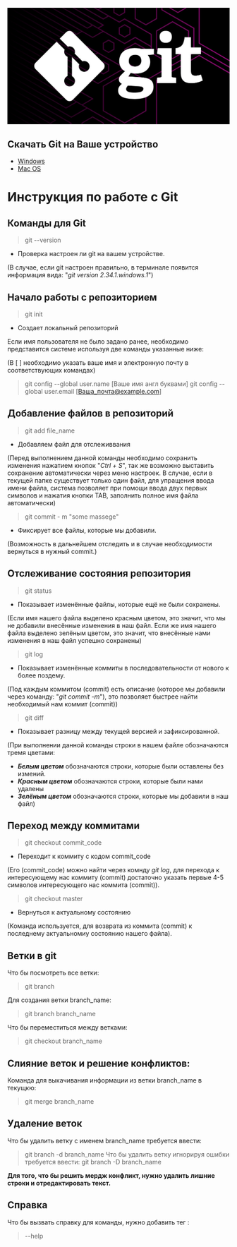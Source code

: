 ![error](git-support-algorithm-development-4.jpg)

## Скачать Git на Ваше устройство 

* [Windows](https://git-scm.com/download/win)
* [Mac OS](https://git-scm.com/download/mac)

 # Инструкция по работе с Git

## Команды для Git

>git --version

* Проверка настроен ли git на вашем устройстве.

(В случае, если git настроен правильно, в терминале появится информация вида: "*git version 2.34.1.windows.1*")

## Начало работы с репозиторием

 > git init 

 * Создает локальный репозиторий

 Если имя пользователя не было задано ранее, необходимо представится системе используя две команды указанные ниже:

 (В [ ] необходимо указать ваше имя и электронную почту в соответствующих командах)

>git config --global user.name [Ваше имя англ буквами]
>git config --global user.email [Ваша_почта@example.com]

## Добавление файлов в репозиторий

>git add file_name

* Добавляем файл для отслеживвания 

(Перед выполнением данной команды необходимо сохранить изменения нажатием кнопок "*Ctrl + S*", так же возможно выставить сохранение автоматически через меню настроек. В случае, если в текущей папке существует только один файл, для упращения ввода имени файла, система позволяет при помощи ввода двух первых символов и нажатия кнопки TAB, заполнить полное имя файла автоматически)

>git commit - m "some massege"

* Фиксирует все файлы, которые мы добавили.

(Возможность в дальнейшем отследить и в случае необходимости вернуться в нужный commit.)

## Отслеживание состояния репозитория

>git status

* Показывает изменённые файлы, которые ещё не были сохранены.

(Если имя нашего файла выделено красным цветом, это значит, что мы не добавили внесённые изменения в наш файл. Если же имя нашего файла выделено зелёным цветом, это значит, что внесённые нами изменения в наш файл успешно сохранены)

>git log

* Показывает изменённые коммиты в последовательности от нового к более поздему.

(Под каждым коммитом (commit) есть описание (которое мы добавили через команду: "*git commit -m*"), это позволяет быстрее найти необходимый нам коммит (commit))

>git diff

* Показывает разницу между текущей версией и зафиксированной.

(При выполнении данной команды строки в нашем файле обозначаются тремя цветами:
 * *__Белым цветом__* обозначаются строки, которые были оставлены без измений.
 * *__Красным цветом__* обозначаются строки, которые были нами удалены
 * *__Зелёным цветом__* обозначаются строки, которые мы добавили в наш файл)

## Переход между коммитами

>git checkout commit_code

* Переходит к коммиту с кодом commit_code 

(Его (commit_code) можно найти через комнду *git log*, для перехода к интересующему нас коммиту (commit) достаточно указать первые 4-5 символов интересующего нас коммита (commit)).

>git checkout master

* Вернуться к актуальному состоянию

(Команда используется, для возврата из коммита (commit) к последнему актуальномиу состоянию нашего файла).

## Ветки в git

Что бы посмотреть все ветки: 
> git branch

Для создания ветки branch_name:
> git branch branch_name

Что бы переместиться между ветками:
> git checkout branch_name

## Слияние веток и решение конфликтов:

Команда для выкачивания информации из ветки branch_name в текущкю:
> git merge branch_name

## Удаление веток

Что бы удалить ветку с именем branch_name требуется ввести:
> git branch -d branch_name
Что бы удалить ветку игнорируя ошибки требуется ввести:
> git branch -D branch_name

**Для того, что бы решить мердж конфликт, нужно удалить лишние строки и отредактировать текст.**

## Справка

Что бы вызвать справку для команды, нужно добавить тег :
>--help
